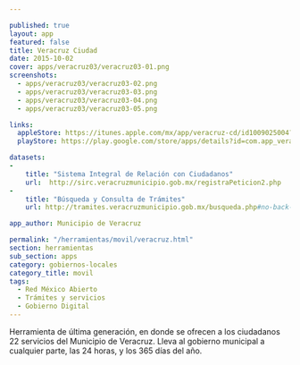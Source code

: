 ```yaml
---

published: true
layout: app
featured: false
title: Veracruz Ciudad
date: 2015-10-02
cover: apps/veracruz03/veracruz03-01.png
screenshots:
  - apps/veracruz03/veracruz03-02.png
  - apps/veracruz03/veracruz03-03.png
  - apps/veracruz03/veracruz03-04.png
  - apps/veracruz03/veracruz03-05.png

links:
  appleStore: https://itunes.apple.com/mx/app/veracruz-cd/id1009025004?mt=8
  playStore: https://play.google.com/store/apps/details?id=com.app_veracruzdigital.layout

datasets:
-
    title: "Sistema Integral de Relación con Ciudadanos"
    url:  http://sirc.veracruzmunicipio.gob.mx/registraPeticion2.php
-
    title: "Búsqueda y Consulta de Trámites"
    url: http://tramites.veracruzmunicipio.gob.mx/busqueda.php#no-back-button

app_author: Municipio de Veracruz

permalink: "/herramientas/movil/veracruz.html"
section: herramientas
sub_section: apps
category: gobiernos-locales
category_title: movil
tags:
  - Red México Abierto
  - Trámites y servicios
  - Gobierno Digital
---
```


Herramienta de última generación, en donde se ofrecen a los ciudadanos 22 servicios del Municipio de Veracruz. Lleva al gobierno municipal a cualquier parte, las 24 horas, y los 365 días del año.
